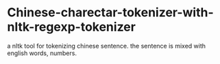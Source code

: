 # Chinese-charectar-tokenizer-with-nltk-regexp-tokenizer
a nltk tool for tokenizing chinese sentence. the sentence is mixed with english words, numbers. 
